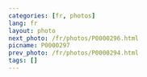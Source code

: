 ```yaml
---
categories: [fr, photos]
lang: fr
layout: photo
next_photo: /fr/photos/P0000296.html
picname: P0000297
prev_photo: /fr/photos/P0000294.html
tags: []
---
```

